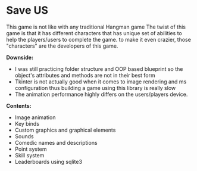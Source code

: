 # Save US 

This game is not like with any traditional Hangman game
The twist of this game is that it has different characters that has unique set of abilities to help the players/users to complete the game.
to make it even crazier, those "characters" are the developers of this game.

**Downside:**
* I was still practicing folder structure and OOP based blueprint so the object's attributes and methods are not in their best form
* Tkinter is not actually good when it comes to image rendering and ms configuration thus building a game using this library is really slow
* The animation performance highly differs on the users/players device.

**Contents:**
* Image animation
* Key binds
* Custom graphics and graphical elements
* Sounds
* Comedic names and descriptions
* Point system
* Skill system
* Leaderboards using sqlite3
